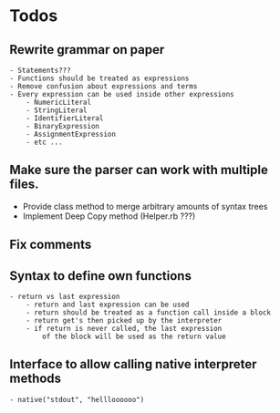 # Todos
## Rewrite grammar on paper
    - Statements???
    - Functions should be treated as expressions
    - Remove confusion about expressions and terms
    - Every expression can be used inside other expressions
        - NumericLiteral
        - StringLiteral
        - IdentifierLiteral
        - BinaryExpression
        - AssignmentExpression
        - etc ...

## Make sure the parser can work with multiple files.
  - Provide class method to merge arbitrary amounts of syntax trees
  - Implement Deep Copy method (Helper.rb ???)

## Fix comments

## Syntax to define own functions
    - return vs last expression
        - return and last expression can be used
        - return should be treated as a function call inside a block
        - return get's then picked up by the interpreter
        - if return is never called, the last expression
            of the block will be used as the return value

## Interface to allow calling native interpreter methods
    - native("stdout", "hellloooooo")
